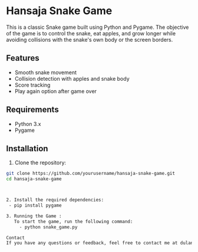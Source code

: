 
# Hansaja Snake Game

This is a classic Snake game built using Python and Pygame. The objective of the game is to control the snake, eat apples, and grow longer while avoiding collisions with the snake's own body or the screen borders.

## Features

- Smooth snake movement
- Collision detection with apples and snake body
- Score tracking
- Play again option after game over

## Requirements

- Python 3.x
- Pygame

## Installation

1. Clone the repository:

```bash
git clone https://github.com/yourusername/hansaja-snake-game.git
cd hansaja-snake-game



2. Install the required dependencies:
 - pip install pygame

3. Running the Game :
   To start the game, run the following command:
     - python snake_game.py

Contact
If you have any questions or feedback, feel free to contact me at dulanahansaja03@gmail.com.
